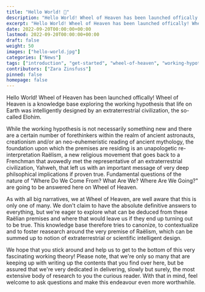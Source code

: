 ```yaml
---
title: "Hello World! 👋"
description: "Hello World! Wheel of Heaven has been launched offically! Wheel of Heaven is a knowledge base exploring the working hypothesis that life on Earth was intelligently designed by an extraterrestrial civilization, the so-called Elohim."
excerpt: "Hello World! Wheel of Heaven has been launched offically! Wheel of Heaven is a knowledge base exploring the working hypothesis that life on Earth was intelligently designed by an extraterrestrial civilization, the so-called Elohim."
date: 2022-09-20T00:00:00+00:00
lastmod: 2022-09-20T00:00:00+00:00
draft: false
weight: 50
images: ["hello-world.jpg"]
categories: ["News"]
tags: ["introduction", "get-started", "wheel-of-heaven", "working-hypothesis", "ancient-aliens", "intelligent-design", "raëlism"]
contributors: ["Zara Zinsfuss"]
pinned: false
homepage: false
---
```


Hello World! Wheel of Heaven has been launched offically! Wheel of Heaven is a knowledge base exploring the working hypothesis that life on Earth was intelligently designed by an extraterrestrial civilization, the so-called Elohim.

While the working hypothesis is not necessarily something new and there are a certain number of forethinkers within the realm of ancient astronauts, creationism and/or an neo-euhemeristic reading of ancient mythology, the foundation upon which the premises are residing is an unapologetic re-interpretation Raëlism, a new religious movement that goes back to a Frenchman that avowedly met the representative of an extraterrestrial civilization, Yahweh, that left us with an important message of very deep philsophical implications if proven true. Fundamental questions of the nature of "Where Do We Come From? What Are We? Where Are We Going?" are going to be answered here on Wheel of Heaven.

As with all big narratives, we at Wheel of Heaven, are well aware that this is only one of many. We don't claim to have the absolute definitive answers to everything, but we're eager to explore what can be deduced from these Raëlian premises and where that would leave us if they end up turning out to be true. This knowledge base therefore tries to canonize, to contextualize and to foster reasearch around the very premise of Raëlism, which can be summed up to notion of extraterrestrial or scientific intelligent design.

We hope that you stick around and help us to get to the bottom of this very fascinating working theory! Please note, that we're only so many that are keeping up with writing up the contents that you find over here, but be assured that we're very dedicated in delivering, slowly but surely, the most extensive body of research to you the curious reader. With that in mind, feel welcome to ask questions and make this endeavour even more worthwhile.
